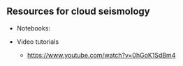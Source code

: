 
## Resources for cloud seismology

- Notebooks:
  

- Video tutorials
    - https://www.youtube.com/watch?v=0hGoK1SdBm4
